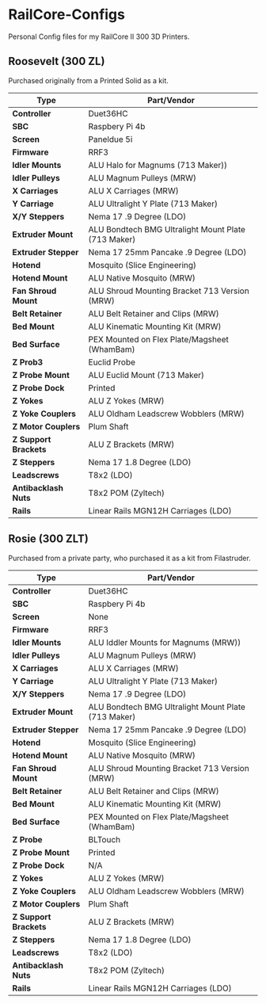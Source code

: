 # RailCore-Configs

Personal Config files for my RailCore II 300 3D Printers.


## Roosevelt (300 ZL)
Purchased originally from a Printed Solid as a kit.

|Type|Part/Vendor|
|-----|-----|
|**Controller**|Duet36HC|
|**SBC**|Raspbery Pi 4b|
|**Screen**|Paneldue 5i|
|**Firmware**|RRF3|
|**Idler Mounts**|ALU Halo for Magnums (713 Maker))|
|**Idler Pulleys**|ALU Magnum Pulleys (MRW)|
|**X Carriages**|ALU X Carriages (MRW)|
|**Y Carriage**|ALU Ultralight Y Plate (713 Maker)|
|**X/Y Steppers**|Nema 17 .9 Degree (LDO)|
|**Extruder Mount**|ALU Bondtech BMG Ultralight Mount Plate (713 Maker)|
|**Extruder Stepper**|Nema 17 25mm Pancake .9 Degree (LDO)|
|**Hotend**|Mosquito (Slice Engineering)|
|**Hotend Mount**|ALU Native Mosquito (MRW)|
|**Fan Shroud Mount**|ALU Shroud Mounting Bracket 713 Version (MRW)|
|**Belt Retainer**|ALU Belt Retainer and Clips (MRW)|
|**Bed Mount**|ALU Kinematic Mounting Kit (MRW)|
|**Bed Surface**|PEX Mounted on Flex Plate/Magsheet (WhamBam)|
|**Z Prob3**|Euclid Probe|
|**Z Probe Mount**|ALU Euclid Mount (713 Maker)|
|**Z Probe Dock**|Printed|
|**Z Yokes**|ALU Z Yokes (MRW)|
|**Z Yoke Couplers**|ALU Oldham Leadscrew Wobblers (MRW)|
|**Z Motor Couplers**|Plum Shaft|
|**Z Support Brackets**|ALU Z Brackets (MRW)|
|**Z Steppers**|Nema 17 1.8 Degree (LDO)|
|**Leadscrews**|T8x2 (LDO)|
|**Antibacklash Nuts**|T8x2 POM (Zyltech)|
|**Rails**|Linear Rails MGN12H Carriages (LDO)|

## Rosie (300 ZLT)
Purchased from a private party, who purchased it as a kit from Filastruder.

|Type|Part/Vendor|
|-----|-----|
|**Controller**|Duet36HC|
|**SBC**|Raspbery Pi 4b|
|**Screen**|None|
|**Firmware**|RRF3|
|**Idler Mounts**|ALU Iddler Mounts for Magnums (MRW))|
|**Idler Pulleys**|ALU Magnum Pulleys (MRW)|
|**X Carriages**|ALU X Carriages (MRW)|
|**Y Carriage**|ALU Ultralight Y Plate (713 Maker)|
|**X/Y Steppers**|Nema 17 .9 Degree (LDO)|
|**Extruder Mount**|ALU Bondtech BMG Ultralight Mount Plate (713 Maker)|
|**Extruder Stepper**|Nema 17 25mm Pancake .9 Degree (LDO)|
|**Hotend**|Mosquito (Slice Engineering)|
|**Hotend Mount**|ALU Native Mosquito (MRW)|
|**Fan Shroud Mount**|ALU Shroud Mounting Bracket 713 Version (MRW)|
|**Belt Retainer**|ALU Belt Retainer and Clips (MRW)|
|**Bed Mount**|ALU Kinematic Mounting Kit (MRW)|
|**Bed Surface**|PEX Mounted on Flex Plate/Magsheet (WhamBam)|
|**Z Probe**|BLTouch|
|**Z Probe Mount**|Printed|
|**Z Probe Dock**|N/A|
|**Z Yokes**|ALU Z Yokes (MRW)|
|**Z Yoke Couplers**|ALU Oldham Leadscrew Wobblers (MRW)|
|**Z Motor Couplers**|Plum Shaft|
|**Z Support Brackets**|ALU Z Brackets (MRW)|
|**Z Steppers**|Nema 17 1.8 Degree (LDO)|
|**Leadscrews**|T8x2 (LDO)|
|**Antibacklash Nuts**|T8x2 POM (Zyltech)|
|**Rails**|Linear Rails MGN12H Carriages (LDO)|